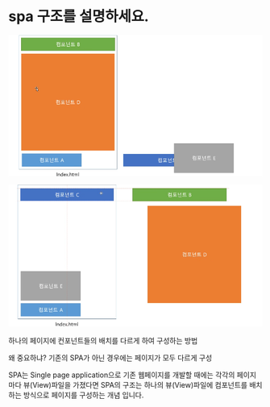 # spa 구조를 설명하세요.

![image-20221019170239388](spa.assets/image-20221019170239388.png)

![image-20221019170247091](spa.assets/image-20221019170247091.png)

하나의 페이지에 컨포넌트들의 배치를 다르게 하여 구성하는 방법

왜 중요하냐? 기존의 SPA가 아닌 경우에는 페이지가 모두 다르게 구성

SPA는 Single page application으로 기존 웹페이지를 개발할 때에는 각각의 페이지마다 뷰(View)파일을 가졌다면 SPA의 구조는 하나의 뷰(View)파일에 컴포넌트를 배치하는 방식으로 페이지를 구성하는 개념 입니다.
